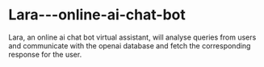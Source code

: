 # Lara---online-ai-chat-bot
Lara, an online ai chat bot virtual assistant, will analyse queries from users and communicate with the openai database and fetch the corresponding response for the user.

